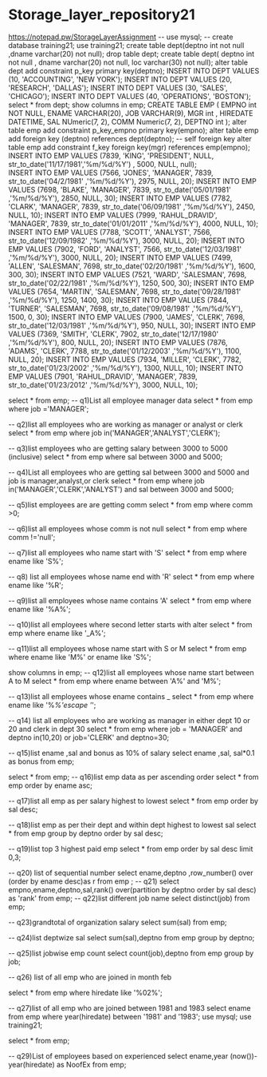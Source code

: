 # Storage_layer_repository21
https://notepad.pw/StorageLayerAssignment
-- use mysql;
-- create database training21;
use training21;
create table dept(deptno int not null ,dname varchar(20) not null);
drop table dept;
create table dept(
 deptno int not null , 
 dname varchar(20) not null,
 loc varchar(30) not null);
 alter table dept add constraint p_key primary key(deptno);
  INSERT INTO DEPT VALUES (10, 'ACCOUNTING', 'NEW YORK');
 INSERT INTO DEPT VALUES (20, 'RESEARCH',   'DALLAS');
 INSERT INTO DEPT VALUES (30, 'SALES', 'CHICAGO');
 INSERT INTO DEPT VALUES (40, 'OPERATIONS', 'BOSTON');
select * from dept;
show columns in emp;
 CREATE TABLE EMP
(
 EMPNO int NOT NULL,
 ENAME VARCHAR(20),
  JOB VARCHAR(9),
   MGR int ,
    HIREDATE DATETIME,
    SAL NUmeric(7, 2),
    COMM Numeric(7, 2),
    DEPTNO int 
 );
 alter table emp add constraint p_key_empno primary key(empno);
 alter table emp add foreign key (deptno) references dept(deptno);
 -- self foreign key
 alter table emp add constraint f_key foreign key(mgr) references emp(empno);
  INSERT INTO EMP VALUES   (7839, 'KING',   'PRESIDENT', NULL,    str_to_date('11/17/1981','%m/%d/%Y') , 5000, NULL, null);   
INSERT INTO EMP VALUES   (7566, 'JONES',  'MANAGER',   		7839, str_to_date('04/2/1981'	,'%m/%d/%Y'),  2975, NULL, 20);
INSERT INTO EMP VALUES   (7698, 'BLAKE',  'MANAGER',   		7839, str_to_date('05/01/1981'	,'%m/%d/%Y'),  2850, NULL, 30);
INSERT INTO EMP VALUES   (7782, 'CLARK',  'MANAGER',   		7839, str_to_date('06/09/1981'	,'%m/%d/%Y'),  2450, NULL, 10);
INSERT INTO EMP VALUES   (7999, 'RAHUL_DRAVID', 'MANAGER',  7839, str_to_date('01/01/2011'  ,'%m/%d/%Y'), 4000, NULL, 10);
INSERT INTO EMP VALUES   (7788, 'SCOTT',  'ANALYST',   		7566, str_to_date('12/09/1982'  ,'%m/%d/%Y'), 3000, NULL, 20);
INSERT INTO EMP VALUES   (7902, 'FORD',   'ANALYST',   		7566, str_to_date('12/03/1981'  ,'%m/%d/%Y'),  3000, NULL, 20);
INSERT INTO EMP VALUES   (7499, 'ALLEN',  'SALESMAN',  		7698, str_to_date('02/20/1981'  ,'%m/%d/%Y'), 1600,  300, 30);
INSERT INTO EMP VALUES   (7521, 'WARD',   'SALESMAN',  		7698, str_to_date('02/22/1981'  ,'%m/%d/%Y'), 1250,  500, 30);
INSERT INTO EMP VALUES   (7654, 'MARTIN', 'SALESMAN',  		7698, str_to_date('09/28/1981'  ,'%m/%d/%Y'), 1250, 1400, 30);
INSERT INTO EMP VALUES   (7844, 'TURNER', 'SALESMAN',  		7698, str_to_date('09/08/1981'  ,'%m/%d/%Y'),  1500,    0, 30);
INSERT INTO EMP VALUES   (7900, 'JAMES',  'CLERK',			7698, str_to_date('12/03/1981'  ,'%m/%d/%Y'),   950, NULL, 30);
INSERT INTO EMP VALUES   (7369, 'SMITH',  'CLERK',			7902, str_to_date('12/17/1980'  ,'%m/%d/%Y'), 800, NULL, 20);
INSERT INTO EMP VALUES   (7876, 'ADAMS',  'CLERK',			7788, str_to_date('01/12/2003'  ,'%m/%d/%Y'), 1100, NULL, 20);
INSERT INTO EMP VALUES   (7934, 'MILLER', 'CLERK',			7782, str_to_date('01/23/2002'  ,'%m/%d/%Y'), 1300, NULL, 10);
INSERT INTO EMP VALUES   (7901, 'RAHUL_DRAVID', 'MANAGER',  7839, str_to_date('01/23/2012'  ,'%m/%d/%Y'), 3000, NULL, 10);



select * from emp;
-- q1)List all employee manager data
select * from emp where job ='MANAGER';

-- q2)list all employees who are working as manager or analyst or clerk
select * from emp where job in('MANAGER','ANALYST','CLERK');

-- q3)list employees who are getting salary between 3000 to 5000 (inclusive)
select * from emp where sal between 3000 and 5000;

-- q4)List all employees who are getting sal between 3000 and 5000 and job is manager,analyst,or clerk
select * from emp where job in('MANAGER','CLERK','ANALYST') and sal between 3000 and 5000;

-- q5)list employees are are getting comm
select * from emp where comm >0;

-- q6)list all employees whose comm is not null
select * from emp where comm !='null';

-- q7)list all employees who name start with 'S'
select * from emp where ename like 'S%';

-- q8) list all employees whose name end with 'R'
select * from emp where ename like '%R';

-- q9)list all employees whose name contains 'A'
select * from emp where ename like '%A%';

-- q10)list all employees where second letter starts with  alter
select * from emp where ename like '_A%';

-- q11)list all employees whose name start with S or M
select * from emp where ename like 'M%' or ename like 'S%';

show columns in emp;
-- q12)list all employees whose name start between A to M
select * from emp where ename between 'A%' and 'M%';

-- q13)list all employees whose ename contains _
select  * from emp where ename like '%_%'escape '_';

-- q14) list all employees who are working as manager in either dept 10 or 20 and clerk in dept 30
select * from emp where job = 'MANAGER' and deptno in(10,20)  or job='CLERK'  and deptno=30;

-- q15)list ename ,sal and bonus as 10% of salary
select ename ,sal, sal*0.1 as bonus from emp;


select * from emp;
-- q16)list emp data as per ascending order
select * from emp order by ename asc;

-- q17)list all emp as per salary highest to lowest
select * from emp order by sal desc;

-- q18)list emp as per their dept and within dept highest to lowest sal
select * from emp group by deptno order by sal desc;

-- q19)list top 3 highest paid emp
select * from emp order by sal desc limit 0,3;

-- q20) list of sequential number
select ename,deptno ,row_number() over (order by ename desc)as r  from emp ;
-- q21)
select empno,ename,deptno,sal,rank() over(partition by deptno order by sal desc) as 'rank' from emp;
-- q22)list different job name
select distinct(job) from emp;

-- q23)grandtotal of organization salary
select sum(sal) from emp;

-- q24)list deptwize sal 
select sum(sal),deptno from emp group by deptno;

-- q25)list jobwise emp count
select count(job),deptno from emp group by job;

-- q26) list of all emp who are joined in month feb

select * from emp where hiredate like '%02%';

-- q27)list of all emp who are joined between 1981 and 1983
select ename from emp where  year(hiredate) between '1981' and '1983';
use mysql;
use training21;

select * from emp;

-- q29)List of employees based on experienced
select ename,year (now())-year(hiredate) as NoofEx from emp;
